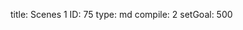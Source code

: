 title:          Scenes 1
ID:             75
type:           md
compile:        2
setGoal:        500


